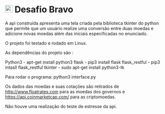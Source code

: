 # <img src="https://avatars1.githubusercontent.com/u/7063040?v=4&s=200.jpg" alt="HU" width="24" /> Desafio Bravo

A api construída apresenta uma tela criada pela biblioteca tkinter do python que permite que um usuário 
realize uma conversão entre duas moedas e adicione novas moedas além das iniciais especificadas no enunciado.

O projeto foi testado e rodado em Linux.

As dependências do projeto são :

Python3 - apt-get install python3
flask - pip3 install flask
flask_restful - pip3 intasll flask_restful
tkinter - sudo apt-get install python3-tk

Para rodar o programa:
python3 interface.py

Os dados das moedas e suas cotações são retirados de http://www.floatrates.com para as moedas dos governos e https://api.coinmarketcap.com/ para as criptomoedas.

Não houve uma realização do teste de estresse da api.